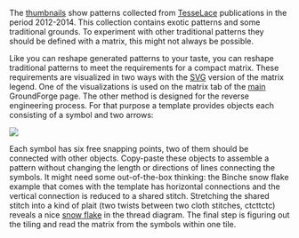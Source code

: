 The [thumbnails] show patterns collected from [TesseLace] publications in the period 2012-2014. This collection contains exotic patterns and some traditional grounds. To experiment with other traditional patterns they should be defined with a matrix, this might not always be possible.

Like you can reshape generated patterns to your taste, you can reshape traditional patterns to meet the requirements for a compact matrix. These requirements are visualized in two ways with the [SVG] version of the matrix legend. One of the visualizations is used on the matrix tab of the [main] GroundForge page. The other method is designed for the reverse engineering process. For that purpose a template provides objects each consisting of a symbol and two arrows:

![](https://raw.githubusercontent.com/wiki/d-bl/GroundForge/images/matrix-template.png)

Each symbol has six free snapping points, two of them should be connected with other objects. Copy-paste these objects to assemble a pattern without changing the length or directions of lines connecting the symbols. It might need some out-of-the-box thinking: the Binche snow flake example that comes with the template has horizontal connections and the vertical connection is reduced to a shared stitch. Stretching the shared stitch into a kind of plait (two twists between two cloth stitches, ctcttctc) reveals a nice [snow flake] in the thread diagram. The final step is figuring out the tiling and read the matrix from the symbols within one tile.

[tesselace]: http://tesselace.com
[SVG]: https://github.com/d-bl/GroundForge/blob/master/docs/images/legend.svg
[main]: https://d-bl.github.io/GroundForge/
[thumbnails]: https://d-bl.github.io/GroundForge/thumbs.html
[snow flake]: https://d-bl.github.io/GroundForge/?tiles=bricks&matrix=L3H-AB-CD-%0D%0A6-2H-256-L%0D%0A-5----5---&color1=000000&color2=000000&color3=000000&color4=000000&color5=000000&color6=000000&color7=000000&color8=000000&color9=000000&color10=000000&color11=000000&color12=000000&color13=000000&color14=000000&color15=000000&color16=000000&color=00CC11&stitches=ctc+H3%3Dctcttctc+A1%3Dctcll+B2%3Dctcll+E1%3Dctcrr+D2%3Dctcrr&rows=12&cols=14&left=1&up=1&transparency=0